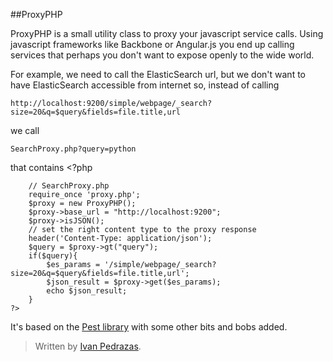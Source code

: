##ProxyPHP

ProxyPHP is a small utility class to proxy your javascript service calls. Using javascript frameworks like Backbone or Angular.js you end up calling services that perhaps you don't want to expose openly to the wide world.

For example, we need to call the ElasticSearch url, but we don't want to have ElasticSearch accessible from internet so, instead of calling

    http://localhost:9200/simple/webpage/_search?size=20&q=$query&fields=file.title,url

we call

    SearchProxy.php?query=python

that contains
    <?php

		// SearchProxy.php
        require_once 'proxy.php';
        $proxy = new ProxyPHP();
        $proxy->base_url = "http://localhost:9200";
        $proxy->isJSON();
        // set the right content type to the proxy response
        header('Content-Type: application/json');
        $query = $proxy->gt("query");
        if($query){
            $es_params = '/simple/webpage/_search?size=20&q=$query&fields=file.title,url';
            $json_result = $proxy->get($es_params);
            echo $json_result;
        }
    ?>

It's based on the [Pest library](https://github.com/educoder/pest) with some other bits and bobs added.

> Written by [Ivan Pedrazas](http://twiter.com/ipedrazas).
